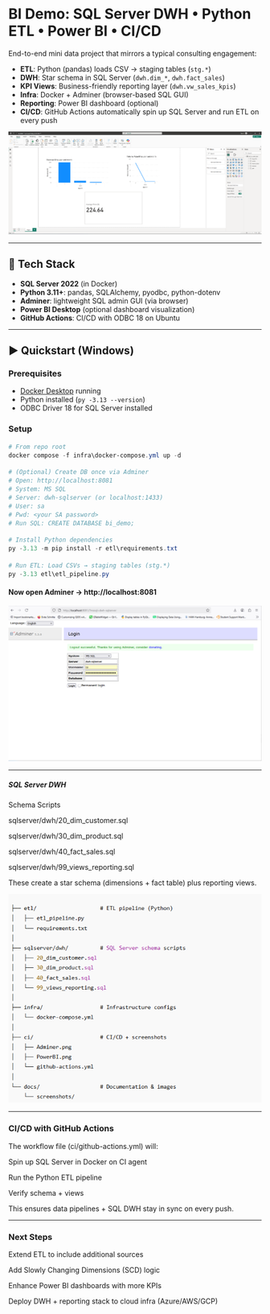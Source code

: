 # BI Demo: SQL Server DWH • Python ETL • Power BI • CI/CD

End-to-end mini data project that mirrors a typical consulting engagement:

- **ETL**: Python (pandas) loads CSV → staging tables (`stg.*`)
- **DWH**: Star schema in SQL Server (`dwh.dim_*`, `dwh.fact_sales`)
- **KPI Views**: Business-friendly reporting layer (`dwh.vw_sales_kpis`)
- **Infra**: Docker + Adminer (browser-based SQL GUI)
- **Reporting**: Power BI dashboard (optional)
- **CI/CD**: GitHub Actions automatically spin up SQL Server and run ETL on every push

<p align="center">
  <img src="docs/PowerBI.png" alt="KPI view" width="720"/>
</p>

---

## 🔧 Tech Stack

- **SQL Server 2022** (in Docker)
- **Python 3.11+**: pandas, SQLAlchemy, pyodbc, python-dotenv
- **Adminer**: lightweight SQL admin GUI (via browser)
- **Power BI Desktop** (optional dashboard visualization)
- **GitHub Actions**: CI/CD with ODBC 18 on Ubuntu

---

## ▶️ Quickstart (Windows)

### Prerequisites
- [Docker Desktop](https://www.docker.com/products/docker-desktop/) running  
- Python installed (`py -3.13 --version`)  
- ODBC Driver 18 for SQL Server installed  

### Setup

```powershell
# From repo root
docker compose -f infra\docker-compose.yml up -d

# (Optional) Create DB once via Adminer
# Open: http://localhost:8081
# System: MS SQL
# Server: dwh-sqlserver (or localhost:1433)
# User: sa
# Pwd: <your SA password>
# Run SQL: CREATE DATABASE bi_demo;

# Install Python dependencies
py -3.13 -m pip install -r etl\requirements.txt

# Run ETL: Load CSVs → staging tables (stg.*)
py -3.13 etl\etl_pipeline.py

```
#### Now open Adminer → http://localhost:8081
<p align="center">
  <img src="ci/Adminer.png" alt="KPI view" width="720"/>
</p>

---


##### SQL Server DWH
Schema Scripts

sqlserver/dwh/20_dim_customer.sql

sqlserver/dwh/30_dim_product.sql

sqlserver/dwh/40_fact_sales.sql

sqlserver/dwh/99_views_reporting.sql

These create a star schema (dimensions + fact table) plus reporting views.
<p align="center">
  <img src="docs/structure.png" alt="KPI view" width="720"/>
</p>

---


### CI/CD with GitHub Actions

The workflow file (ci/github-actions.yml) will:

Spin up SQL Server in Docker on CI agent

Run the Python ETL pipeline

Verify schema + views

This ensures data pipelines + SQL DWH stay in sync on every push.

---

### Next Steps

Extend ETL to include additional sources

Add Slowly Changing Dimensions (SCD) logic

Enhance Power BI dashboards with more KPIs

Deploy DWH + reporting stack to cloud infra (Azure/AWS/GCP)

